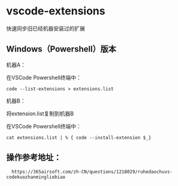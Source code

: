 # vscode-extensions
快速同步旧已经机器安装过的扩展

## Windows（Powershell）版本

机器A：

在VSCode Powershell终端中：
```
code --list-extensions > extensions.list
```

机器B：

将extension.list复制到机器B

在VSCode Powershell终端中：

```
cat extensions.list | % { code --install-extension $_}
```
## 操作参考地址：
```
  https://365airsoft.com/zh-CN/questions/1218029/ruhedaochuvs-codekuozhanmingliebiao
```
